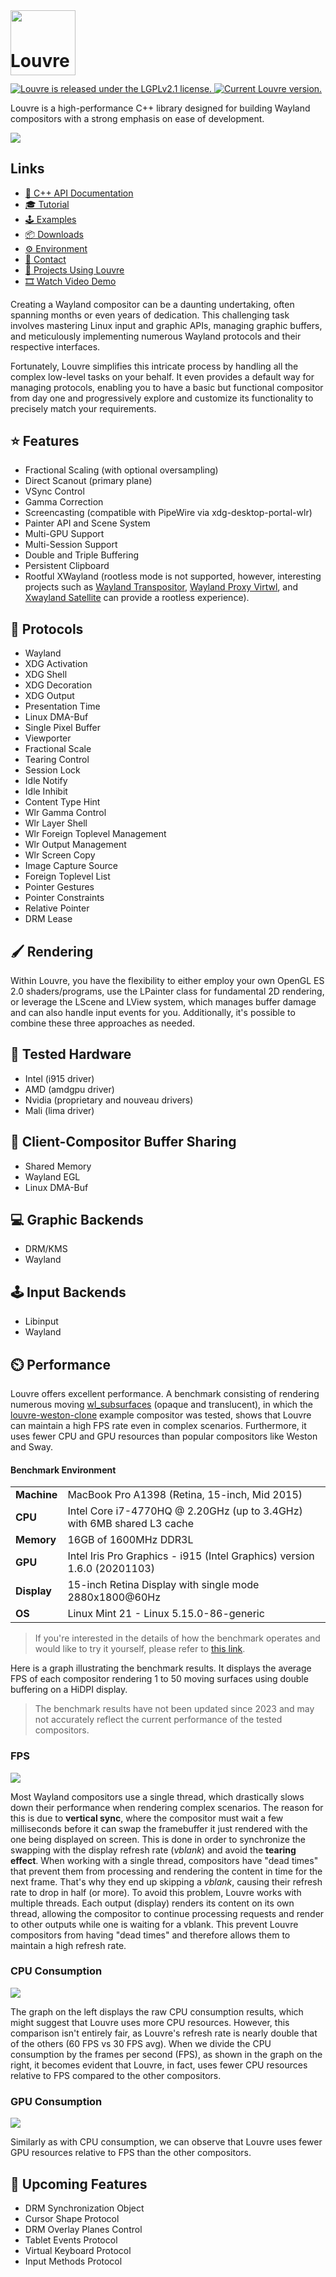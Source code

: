 
<img style="position:relative;margin:0px;padding:0;top:40px" src="https://i.imgur.com/cCT9KwN.png" width="104"/>
<h1 style="margin-top:0px;padding-top:0px">Louvre</h1>

<p align="left">
  <a href="https://github.com/CuarzoSoftware/Louvre/blob/main/LICENSE">
    <img src="https://img.shields.io/badge/license-LGPLv2.1-blue.svg" alt="Louvre is released under the LGPLv2.1 license." />
  </a>
  <a href="https://github.com/CuarzoSoftware/Louvre">
    <img src="https://img.shields.io/badge/version-2.16.0-brightgreen" alt="Current Louvre version." />
  </a>
</p>

Louvre is a high-performance C++ library designed for building Wayland compositors with a strong emphasis on ease of development.

<img src="https://lh3.googleusercontent.com/pw/AIL4fc9VCmbRMl7f4ibvQqDrWpmLkXJ9W3MHHWKKE7g5oKcYSIrOut0mQEb1sDoblm9h35zUXk5zhwOwlWnM-soCtjeznhmA7yfRNqo-5a3PdwNYapM1vn4=w2400"/>

## Links

* [📖 C++ API Documentation](https://cuarzosoftware.github.io/Louvre/annotated.html)
* [🎓 Tutorial](https://cuarzosoftware.github.io/Louvre/tutorial_tmp.html)
* [🕹️ Examples](https://cuarzosoftware.github.io/Louvre/examples_page.html)
* [📦 Downloads](https://cuarzosoftware.github.io/Louvre/downloads_page.html)
* [⚙️ Environment](https://cuarzosoftware.github.io/Louvre/environment_page.html)
* [💬 Contact](https://cuarzosoftware.github.io/Louvre/contact_page.html)
* [🌟 Projects Using Louvre](https://github.com/CuarzoSoftware/Louvre/blob/gallery/README.md)
* [🎞️ Watch Video Demo](https://youtu.be/k-DuNyF1XDg?si=qvxwRTe_OIUMDudi)

Creating a Wayland compositor can be a daunting undertaking, often spanning months or even years of dedication. This challenging task involves mastering Linux input and graphic APIs, managing graphic buffers, and meticulously implementing numerous Wayland protocols and their respective interfaces.

Fortunately, Louvre simplifies this intricate process by handling all the complex low-level tasks on your behalf. It even provides a default way for managing protocols, enabling you to have a basic but functional compositor from day one and progressively explore and customize its functionality to precisely match your requirements.

## ⭐ Features

* Fractional Scaling (with optional oversampling)
* Direct Scanout (primary plane)
* VSync Control
* Gamma Correction
* Screencasting (compatible with PipeWire via xdg-desktop-portal-wlr)
* Painter API and Scene System
* Multi-GPU Support
* Multi-Session Support
* Double and Triple Buffering
* Persistent Clipboard
* Rootful XWayland (rootless mode is not supported, however, interesting projects such as [Wayland Transpositor](https://github.com/wayland-transpositor/wprs), [Wayland Proxy Virtwl](https://github.com/talex5/wayland-proxy-virtwl), and [Xwayland Satellite](https://github.com/Supreeeme/xwayland-satellite) can provide a rootless experience).

## 🧩 Protocols

* Wayland
* XDG Activation
* XDG Shell
* XDG Decoration
* XDG Output
* Presentation Time
* Linux DMA-Buf
* Single Pixel Buffer
* Viewporter
* Fractional Scale
* Tearing Control
* Session Lock
* Idle Notify
* Idle Inhibit
* Content Type Hint
* Wlr Gamma Control
* Wlr Layer Shell
* Wlr Foreign Toplevel Management
* Wlr Output Management
* Wlr Screen Copy
* Image Capture Source
* Foreign Toplevel List
* Pointer Gestures
* Pointer Constraints
* Relative Pointer
* DRM Lease

## 🖌️ Rendering

Within Louvre, you have the flexibility to either employ your own OpenGL ES 2.0 shaders/programs, use the LPainter class for fundamental 2D rendering, or leverage the LScene and LView system, which manages buffer damage and can also handle input events for you. Additionally, it's possible to combine these three approaches as needed.

## 🔲 Tested Hardware

* Intel (i915 driver)
* AMD (amdgpu driver)
* Nvidia (proprietary and nouveau drivers)
* Mali (lima driver)

## 💬 Client-Compositor Buffer Sharing

* Shared Memory
* Wayland EGL
* Linux DMA-Buf

## 💻 Graphic Backends

* DRM/KMS
* Wayland

## 🕹️ Input Backends

* Libinput
* Wayland

## ⏲️ Performance

Louvre offers excellent performance. A benchmark consisting of rendering numerous moving [wl_subsurfaces](https://wayland.app/protocols/wayland#wl_subsurface) (opaque and translucent), in which the [louvre-weston-clone](https://cuarzosoftware.github.io/Louvre/md_md__examples.html#weston) example compositor was tested, shows that Louvre can maintain a high FPS rate even in complex scenarios. Furthermore, it uses fewer CPU and GPU resources than popular compositors like Weston and Sway.

#### Benchmark Environment

<table>
  <tr>
    <td><strong>Machine</strong></td>
    <td>MacBook Pro A1398 (Retina, 15-inch, Mid 2015)</td>
  </tr>
  <tr>
    <td><strong>CPU</strong></td>
    <td>Intel Core i7-4770HQ @ 2.20GHz (up to 3.4GHz) with 6MB shared L3 cache</td>
  </tr>
  <tr>
    <td><strong>Memory</strong></td>
    <td>16GB of 1600MHz DDR3L</td>
  </tr>
  <tr>
    <td><strong>GPU</strong></td>
    <td>Intel Iris Pro Graphics - i915 (Intel Graphics) version 1.6.0 (20201103)</td>
  </tr>
  <tr>
    <td><strong>Display</strong></td>
    <td>15-inch Retina Display with single mode 2880x1800@60Hz</td>
  </tr>
  <tr>
    <td><strong>OS</strong></td>
    <td>Linux Mint 21 - Linux 5.15.0-86-generic</td>
  </tr>
</table>

> If you're interested in the details of how the benchmark operates and would like to try it yourself, please refer to [this link](https://github.com/CuarzoSoftware/Louvre/tree/main/src/benchmark).

Here is a graph illustrating the benchmark results. It displays the average FPS of each compositor rendering 1 to 50 moving surfaces using double buffering on a HiDPI display.

> The benchmark results have not been updated since 2023 and may not accurately reflect the current performance of the tested compositors.

### FPS

<img src="https://lh3.googleusercontent.com/pw/AIL4fc_fcGPw-Yh1zkqxKdfEQucQVXH853Py1YXtTk7jHVACzIaYmYCId07D0hsdJ-FArkERPjJQR2shCc4swA7b1cy9X9EhvFPqLOR_kxV-C1eVQHey2m8=w2400"/>

Most Wayland compositors use a single thread, which drastically slows down their performance when rendering complex scenarios. The reason for this is due to **vertical sync**, where the compositor must wait a few milliseconds before it can swap the framebuffer it just rendered with the one being displayed on screen. This is done in order to synchronize the swapping with the display refresh rate (*vblank*) and avoid the **tearing effect**. When working with a single thread, compositors have "dead times" that prevent them from processing and rendering the content in time for the next frame. That's why they end up skipping a *vblank*, causing their refresh rate to drop in half (or more).
To avoid this problem, Louvre works with multiple threads. Each output (display) renders its content on its own thread, allowing the compositor to continue processing requests and render to other outputs while one is waiting for a vblank. This prevent Louvre compositors from having "dead times" and therefore allows them to maintain a high refresh rate.

### CPU Consumption

<img src="https://lh3.googleusercontent.com/pw/AIL4fc9YhNEf4Rjsqsz49aFtMjyjifDxE9aKgxoOLsfTdJwIu-CqEJr3MJHALX9pgJp05kYJY1z1YBTZjUCQcIAf-gjvRAsumqzEyDm88t1E9SL4aCzaZBo=w2400"/>

The graph on the left displays the raw CPU consumption results, which might suggest that Louvre uses more CPU resources. However, this comparison isn't entirely fair, as Louvre's refresh rate is nearly double that of the others (60 FPS vs 30 FPS avg). When we divide the CPU consumption by the frames per second (FPS), as shown in the graph on the right, it becomes evident that Louvre, in fact, uses fewer CPU resources relative to FPS compared to the other compositors.

### GPU Consumption

<img src="https://lh3.googleusercontent.com/pw/AIL4fc-bzBT_dchcsaVgIOE1iw4iQ2KF_AZ9WItQFXSf2bILxNiaQSpLaXaEkR5p06jb7qdjOqZeYV2m-vHt1KyBed7TH2IQ0jas-lkmxIbcFRAj1w0BojU=w2400"/>

Similarly as with CPU consumption, we can observe that Louvre uses fewer GPU resources relative to FPS than the other compositors.

## 🔨 Upcoming Features

* DRM Synchronization Object
* Cursor Shape Protocol
* DRM Overlay Planes Control
* Tablet Events Protocol
* Virtual Keyboard Protocol
* Input Methods Protocol
